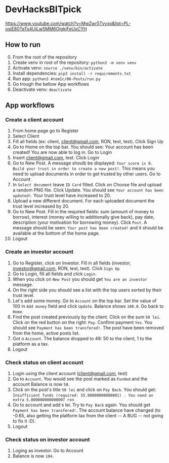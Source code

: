 # DevHacksBITpick

https://www.youtube.com/watch?v=MwZwr5Tvyxo&list=PL-osiE80TeTs4UjLw5MM6OjgkjFeUxCYH


## How to run

0. From the root of the repository
1. Create venv in root of the repository: `python3 -m venv venv`
2. Activate venv: `source ./venv/bin/activate`
3. Install dependencies: `pip3 install -r requirements.txt`
4. Run app: `python3 AtomIc/08-Posts/run.py`
5. Go trough the bellow App workflows
6. Deactivate venv: `deactivate`

## App workflows

### Create a client account
1. From home page go to Register
2. Select Client
3. Fill all fields (ex: client, client@gmail.com, RON, test, test). Click Sign Up
4. Go to Home on the top bar. You should see: Your account has been created! You are now able to log in. Go to Login
5. Insert client@gmail.com, test. Click Login
6. Go to New Post. A message shoulb be displayed: `Your score is 0. Build your trust in order to create a new post!`. This means you need to upload documents in order to get trusted by other users. Go to Account
7. In `Select document` leave `ID Card` filled. Click on Choose file and upload a random PNG file. Click Update. You should see `Your account has been updated!`. Your trust level have increased to 20.
8. Upload a new different document. For each uploaded document the trust level increased by 20.
9. Go to New Post. Fill in the required fields: sum (amount of money to borrow), interest (money willing to additionally give back), pay date, description (your motivation for borrowing money). Click `Post`. A message should be seen: `Your post has been created!` and it should be available at the bottom of the home page.
10. Logout

### Create an investor account
1. Go to Register, click on Investor. Fill in all fields (investor, investor@gmail.com, RON, test, test). Click `Sign Up`
2. Go to Login, fill all fields and click `Login`.
3. When you click on `New Post` you should get `You are an investor` message.
4. On the right side you should see a list with the top users sorted by their trust level.
5. Let's add some money. Go to `Account` on the top bar. Set the value of 100 in `Add money` field and click `Update`. Balance shows `100.0`. Go back to `Home`.
6. Find the post created previously by the client. Click on the sum `50 lei`. Click on the red button on the right: `Pay`. Confirm payment `Yes`. You should see `Payment has been transfered!`. The post have been removed from the home, active posts list.
7. Got o `Account`. The balance dropped to 49: 50 to the client, 1 to the platform as a tax.
8. Logout

### Check status on client account
1. Login using the client account (client@gmail.com, test)
2. Go to `Account`. You would see the post marked as `Funded` and the account Balance is now `50`.
3. Click on the post's title `50 lei` and click on `Pay Back`. You should get: `Insufficient funds (required: 55.00000000000001) . You need an extra 5.000000000000007 ron`
4. Go to account and add `6` lei. Try to `Pay Back` again. You should get `Payment has been transfered!`. The account balance have changed (to -0.65, also getting the platform tax from the client -- A BUG -- not going to fix it :D).
5. Logout

### Check status on investor account
1. Loging as investor. Go to Account
2. Balance is now `104`.

